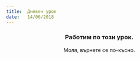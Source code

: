 ```yaml
---
title:  Дневен урок
date:   14/06/2018
---
```


### <center>Работим по този урок.</center>
<center>Моля, върнете се по-късно.</center>